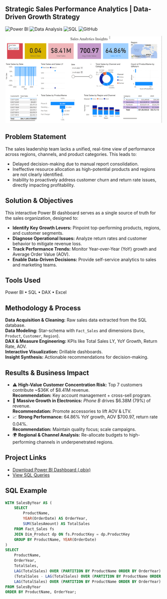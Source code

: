 
## Strategic Sales Performance Analytics | Data-Driven Growth Strategy

![Power BI](https://img.shields.io/badge/power_bi-F2C811?style=for-the-badge&logo=powerbi&logoColor=black)
![Data Analysis](https://img.shields.io/badge/Data_Analysis-0078D4?style=for-the-badge&logo=powerbi&logoColor=white)
![SQL](https://img.shields.io/badge/SQL-CC2927?style=for-the-badge&logo=microsoftsqlserver&logoColor=white)
![GitHub](https://img.shields.io/badge/GitHub-100000?style=for-the-badge&logo=github&logoColor=white)

<img src="images/Sales_Insights.png" alt="Sales Insights Dashboard" width="800"/> 

## Problem Statement
The sales leadership team lacks a unified, real-time view of performance across regions, channels, and product categories. This leads to:
- Delayed decision-making due to manual report consolidation.
- Ineffective resource allocation as high-potential products and regions are not clearly identified.
- Inability to proactively address customer churn and return rate issues, directly impacting profitability.

## Solution & Objectives
This interactive Power BI dashboard serves as a single source of truth for the sales organization, designed to:
- **Identify Key Growth Levers:** Pinpoint top-performing products, regions, and customer segments.
- **Diagnose Operational Issues:** Analyze return rates and customer behavior to mitigate revenue loss.
- **Track Performance Trends:** Monitor Year-over-Year (YoY) growth and Average Order Value (AOV).
- **Enable Data-Driven Decisions:** Provide self-service analytics to sales and marketing teams.

## Tools Used
Power BI • SQL • DAX • Excel

## Methodology & Process
**Data Acquisition & Cleaning:** Raw sales data extracted from the SQL database.  
**Data Modeling:** Star-schema with `Fact_Sales` and dimensions (`Date`, `Product`, `Customer`, `Region`).  
**DAX & Measure Engineering:** KPIs like Total Sales LY, YoY Growth, Return Rate, AOV.  
**Interactive Visualization:** Drillable dashboards.  
**Insight Synthesis:** Actionable recommendations for decision-making.

## Results & Business Impact
- ⚠️ **High-Value Customer Concentration Risk:** Top 7 customers contribute ~$36K of $8.41M revenue.  
  **Recommendation:** Key account management + cross-sell program.
- 🚀 **Massive Growth in Electronics:** *Phone B* drives $6.38M (79%) of revenue.  
  **Recommendation:** Promote accessories to lift AOV & LTV.
- 📈 **Strong Performance:** 64.86% YoY growth, AOV $700.97, return rate 0.04%.  
  **Recommendation:** Maintain quality focus; scale campaigns.
- 🌍 **Regional & Channel Analysis:** Re-allocate budgets to high-performing channels in underpenetrated regions.

## Project Links
- [Download Power BI Dashboard (.pbix)](https://drive.google.com/file/d/1O-LpWOa-bEESuPVEQDw6YzVpj3bTBfaR/view?usp=sharing)  
- [View SQL Queries](sql/queries.sql)

## SQL Example
```sql
WITH SalesByYear AS (
    SELECT
        ProductName,
        YEAR(OrderDate) AS OrderYear,
        SUM(SalesAmount) AS TotalSales
    FROM Fact_Sales fs
    JOIN Dim_Product dp ON fs.ProductKey = dp.ProductKey
    GROUP BY ProductName, YEAR(OrderDate)
)
SELECT
    ProductName,
    OrderYear,
    TotalSales,
    LAG(TotalSales) OVER (PARTITION BY ProductName ORDER BY OrderYear) AS SalesLY,
    (TotalSales - LAG(TotalSales) OVER (PARTITION BY ProductName ORDER BY OrderYear)) /
    LAG(TotalSales) OVER (PARTITION BY ProductName ORDER BY OrderYear) * 100 AS YoYGrowth
FROM SalesByYear
ORDER BY ProductName, OrderYear;

